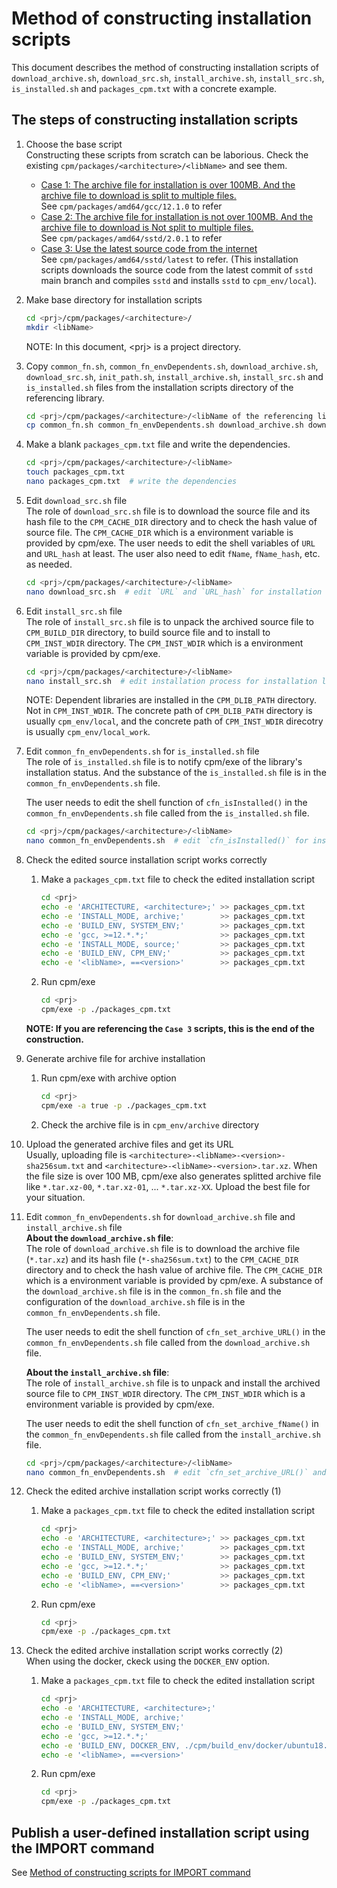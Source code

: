 # Method of constructing installation scripts

This document describes the method of constructing installation scripts of `download_archive.sh`, `download_src.sh`, `install_archive.sh`, `install_src.sh`, `is_installed.sh` and `packages_cpm.txt` with a concrete example.

## The steps of constructing installation scripts
1. Choose the base script  
   Constructing these scripts from scratch can be laborious. Check the existing `cpm/packages/<architecture>/<libName>` and see them.
   - <u>Case 1: The archive file for installation is over 100MB. And the archive file to download is split to multiple files.</u>  
     See `cpm/packages/amd64/gcc/12.1.0` to refer
   - <u>Case 2: The archive file for installation is not over 100MB. And the archive file to download is Not split to multiple files.</u>  
     See `cpm/packages/amd64/sstd/2.0.1` to refer
   - <u>Case 3: Use the latest source code from the internet</u>  
     See `cpm/packages/amd64/sstd/latest` to refer. (This installation scripts downloads the source code from the latest commit of `sstd` main branch and compiles `sstd` and installs `sstd` to `cpm_env/local`).

1. Make base directory for installation scripts
   ```sh
   cd <prj>/cpm/packages/<architecture>/
   mkdir <libName>
   ```
   NOTE: In this document, \<prj\> is a project directory.
1. Copy `common_fn.sh`, `common_fn_envDependents.sh`, `download_archive.sh`, `download_src.sh`, `init_path.sh`, `install_archive.sh`, `install_src.sh` and `is_installed.sh` files from the installation scripts directory of the referencing library.
   ```sh
   cd <prj>/cpm/packages/<architecture>/<libName of the referencing library>/
   cp common_fn.sh common_fn_envDependents.sh download_archive.sh download_src.sh init_path.sh install_archive.sh install_src.sh is_installed.sh ../<libName>
   ```
1. Make a blank `packages_cpm.txt` file and write the dependencies.
   ```sh
   cd <prj>/cpm/packages/<architecture>/<libName>
   touch packages_cpm.txt
   nano packages_cpm.txt  # write the dependencies
   ```
1. Edit `download_src.sh` file  
   The role of `download_src.sh` file is to download the source file and its hash file to the `CPM_CACHE_DIR` directory and to check the hash value of source file. The `CPM_CACHE_DIR` which is a environment variable is provided by cpm/exe. The user needs to edit the shell variables of `URL` and `URL_hash` at least. The user also need to edit `fName`, `fName_hash`, etc. as needed.
   ```sh
   cd <prj>/cpm/packages/<architecture>/<libName>
   nano download_src.sh  # edit `URL` and `URL_hash` for installation library
   ```
1. Edit `install_src.sh` file  
   The role of `install_src.sh` file is to unpack the archived source file to `CPM_BUILD_DIR` directory, to build source file and to install to `CPM_INST_WDIR` directory. The `CPM_INST_WDIR` which is a environment variable is provided by cpm/exe.
   ```sh
   cd <prj>/cpm/packages/<architecture>/<libName>
   nano install_src.sh  # edit installation process for installation library
   ```
   NOTE: Dependent libraries are installed in the `CPM_DLIB_PATH` directory. Not in `CPM_INST_WDIR`. The concrete path of `CPM_DLIB_PATH` directory is usually `cpm_env/local`, and the concrete path of `CPM_INST_WDIR` direcotry is usually `cpm_env/local_work`.
1. Edit `common_fn_envDependents.sh` for `is_installed.sh` file  
   The role of `is_installed.sh` file is to notify cpm/exe of the library's installation status. And the substance of the `is_installed.sh` file is in the `common_fn_envDependents.sh` file.

   The user needs to edit the shell function of `cfn_isInstalled()` in the `common_fn_envDependents.sh` file called from the `is_installed.sh` file.
   ```sh
   cd <prj>/cpm/packages/<architecture>/<libName>
   nano common_fn_envDependents.sh  # edit `cfn_isInstalled()` for installation library
   ```
1. Check the edited source installation script works correctly  
   1. Make a `packages_cpm.txt` file to check the edited installation script
      ```sh
      cd <prj>
      echo -e 'ARCHITECTURE, <architecture>;' >> packages_cpm.txt
      echo -e 'INSTALL_MODE, archive;'        >> packages_cpm.txt
      echo -e 'BUILD_ENV, SYSTEM_ENV;'        >> packages_cpm.txt
      echo -e 'gcc, >=12.*.*;'                >> packages_cpm.txt
      echo -e 'INSTALL_MODE, source;'         >> packages_cpm.txt
      echo -e 'BUILD_ENV, CPM_ENV;'           >> packages_cpm.txt
      echo -e '<libName>, ==<version>'        >> packages_cpm.txt
      ```
   1. Run cpm/exe
      ```sh
      cd <prj>
      cpm/exe -p ./packages_cpm.txt
      ```

   **NOTE: If you are referencing the `Case 3` scripts, this is the end of the construction.**
1. Generate archive file for archive installation  
   1. Run cpm/exe with archive option
      ```sh
      cd <prj>
      cpm/exe -a true -p ./packages_cpm.txt
      ```
   1. Check the archive file is in `cpm_env/archive` directory
1. Upload the generated archive files and get its URL  
   Usually, uploading file is `<architecture>-<libName>-<version>-sha256sum.txt` and `<architecture>-<libName>-<version>.tar.xz`. When the file size is over 100 MB, cpm/exe also generates splitted archive file like `*.tar.xz-00`, `*.tar.xz-01`, ... `*.tar.xz-XX`. Upload the best file for your situation.
1. Edit `common_fn_envDependents.sh` for `download_archive.sh` file and `install_archive.sh` file  
   **About the `download_archive.sh` file**:  
   The role of `download_archive.sh` file is to download the archive file (`*.tar.xz`) and its hash file (`*-sha256sum.txt`) to the `CPM_CACHE_DIR` directory and to check the hash value of archive file. The `CPM_CACHE_DIR` which is a environment variable is provided by cpm/exe. A substance of the `download_archive.sh` file is in the `common_fn.sh` file and the configuration of the `download_archive.sh` file is in the `common_fn_envDependents.sh` file.
   
   The user needs to edit the shell function of `cfn_set_archive_URL()` in the `common_fn_envDependents.sh` file called from the `download_archive.sh` file.

   **About the `install_archive.sh` file**:  
   The role of `install_archive.sh` file is to unpack and install the archived source file to `CPM_INST_WDIR` directory. The `CPM_INST_WDIR` which is a environment variable is provided by cpm/exe.

   The user needs to edit the shell function of `cfn_set_archive_fName()` in the `common_fn_envDependents.sh` file called from the `install_archive.sh` file.
   ```sh
   cd <prj>/cpm/packages/<architecture>/<libName>
   nano common_fn_envDependents.sh  # edit `cfn_set_archive_URL()` and `cfn_set_archive_fName()` for installation library
   ```
1. Check the edited archive installation script works correctly (1)  
   1. Make a `packages_cpm.txt` file to check the edited installation script
      ```sh
      cd <prj>
      echo -e 'ARCHITECTURE, <architecture>;' >> packages_cpm.txt
      echo -e 'INSTALL_MODE, archive;'        >> packages_cpm.txt
      echo -e 'BUILD_ENV, SYSTEM_ENV;'        >> packages_cpm.txt
      echo -e 'gcc, >=12.*.*;'                >> packages_cpm.txt
      echo -e 'BUILD_ENV, CPM_ENV;'           >> packages_cpm.txt
      echo -e '<libName>, ==<version>'        >> packages_cpm.txt
      ```
   1. Run cpm/exe
      ```sh
      cd <prj>
      cpm/exe -p ./packages_cpm.txt
      ```
1. Check the edited archive installation script works correctly (2)  
   When using the docker, ckeck using the `DOCKER_ENV` option.
   1. Make a `packages_cpm.txt` file to check the edited installation script
      ```sh
      cd <prj>
      echo -e 'ARCHITECTURE, <architecture>;'                                            >> packages_cpm.txt
      echo -e 'INSTALL_MODE, archive;'                                                   >> packages_cpm.txt
      echo -e 'BUILD_ENV, SYSTEM_ENV;'                                                   >> packages_cpm.txt
      echo -e 'gcc, >=12.*.*;'                                                           >> packages_cpm.txt
      echo -e 'BUILD_ENV, DOCKER_ENV, ./cpm/build_env/docker/ubuntu18.04_for_build_gcc;' >> packages_cpm.txt
      echo -e '<libName>, ==<version>'                                                   >> packages_cpm.txt
      ```
   1. Run cpm/exe
      ```sh
      cd <prj>
      cpm/exe -p ./packages_cpm.txt
      ```

## Publish a user-defined installation script using the IMPORT command
See [Method of constructing scripts for IMPORT command](./import_script.md)
